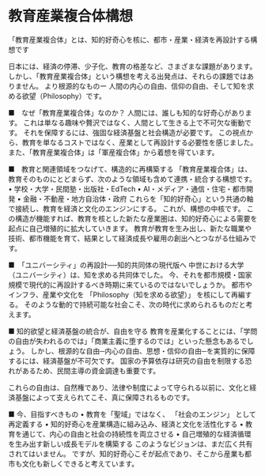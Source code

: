 # 教育産業複合体構想

「教育産業複合体」とは、知的好奇心を核に、都市・産業・経済を再設計する構想です

日本には、経済の停滞、少子化、教育の格差など、さまざまな課題があります。
しかし、「教育産業複合体」という構想を考える出発点は、それらの課題ではありません。
より根源的なものー
人間の内心の自由、信仰の自由、そして知を求める欲望（Philosophy）です。

■　なぜ「教育産業複合体」なのか？
人間には、誰しも知的な好奇心があります。
これは単なる趣味や贅沢ではなく、人間として生きる上で不可欠な衝動です。
それを保障するには、強固な経済基盤と社会構造が必要です。
この視点から、教育を単なるコストではなく、産業として再設計する必要性を感じました。
また、「教育産業複合体」は「軍産複合体」から着想を得ています。


■　教育と関連領域をつなげて、構造的に再構築する
「教育産業複合体」は、教育そのものにとどまらず、次のような領域も含めて連携・統合する構想です。
•	学校・大学・民間塾・出版社・EdTech
•	AI・メディア・通信・住宅・都市開発
•	金融・不動産・地方自治体・政府
これらを「知的好奇心」という共通の軸で接続し、教育を経済と文化のエンジンにする。
これが、構想の中核です。
この構造が機能すれば、教育を核とした新たな産業圏は、知的好奇心による需要を起点に自己増殖的に拡大していきます。
教育が教育を生み出し、新たな職業や技術、都市機能を育て、結果として経済成長や雇用の創出へとつながる仕組みです。

■　「ユニバーシティ」の再設計──知的共同体の現代版へ
中世における大学（ユニバーシティ）は、知を求める共同体でした。
今、それを都市規模・国家規模で現代的に再設計するべき時期に来ているのではないでしょうか。
都市やインフラ、産業や文化を 「Philosophy（知を求める欲望）」 を核にして再編する。
そのような動的で持続可能な社会こそ、次の時代に求められるものだと考えます。

■ 知的欲望と経済基盤の統合が、自由を守る
教育を産業化することには、「学問の自由が失われるのでは」「商業主義に堕するのでは」といった懸念もあるでしょう。
しかし、根源的な自由─内心の自由、思想・信仰の自由─を実質的に保障するには、経済基盤が不可欠です。
国家の予算依存は研究の自由を制限する恐れがあるため、民間主導の資金調達も重要です。 

これらの自由は、自然権であり、法律や制度によって守られる以前に、文化と経済基盤によって支えられてこそ、真に保障されるものです。


■ 今、目指すべきもの
•	教育を「聖域」ではなく、 「社会のエンジン」 として再定義する
•	知的好奇心を産業構造に組み込み、経済と文化を活性化する
•	教育を通じて、内心の自由と社会の持続性を両立させる
•	自己増殖的な経済循環を生み出す新しい成長モデルを構築する
このようなビジョンは、まだ広く共有されてはいません。
ですが、知的好奇心こそが起点であり、そこから産業も都市も文化も新しくできると考えています。
